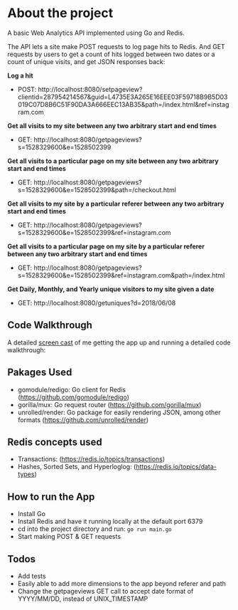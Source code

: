 # About the project

A basic Web Analytics API implemented using Go and Redis.

The API lets a site make POST requests to log page hits to Redis. And GET requests by users to get a count of hits logged between two dates or a count of unique visits, and get JSON responses back:

**Log a hit**

* POST: http://localhost:8080/setpageview?clientid=287954214567&guid=L4735E3A265E16EEE03F59718B9B5D03019C07D8B6C51F90DA3A666EEC13AB35&path=/index.html&ref=instagram.com

**Get all visits to my site between any two arbitrary start and end times**
* GET: http://localhost:8080/getpageviews?s=1528329600&e=1528502399

**Get all visits to a particular page on my site between any two arbitrary start and end times** 
* GET: http://localhost:8080/getpageviews?s=1528329600&e=1528502399&path=/checkout.html

**Get all visits to my site by a particular referer between any two arbitrary start and end times**
* GET: http://localhost:8080/getpageviews?s=1528329600&e=1528502399&ref=instagram.com

**Get all visits to a particular page on my site by a particular referer between any two arbitrary start and end times**
* GET: http://localhost:8080/getpageviews?s=1528329600&e=1528502399&ref=instagram.com&path=/index.html

**Get Daily, Monthly, and Yearly unique visitors to my site given a date**
* GET: http://localhost:8080/getuniques?d=2018/06/08

## Code Walkthrough

A detailed [screen cast](https://www.youtube.com/watch?v=53Hzt7b2fqc) of me getting the app up and running a detailed code walkthrough:

## Pakages Used
* gomodule/redigo: Go client for Redis (https://github.com/gomodule/redigo)
* gorilla/mux: Go request router (https://github.com/gorilla/mux)
* unrolled/render: Go package for easily rendering JSON, among other formats (https://github.com/unrolled/render)

## Redis concepts used
* Transactions: (https://redis.io/topics/transactions)
*  Hashes, Sorted Sets, and Hyperloglog: (https://redis.io/topics/data-types)

## How to run the App
* Install Go
* Install Redis and have it running locally at the default port 6379
* cd into the project directory and run: ``go run main.go``
* Start making POST & GET requests

## Todos

* Add tests
* Easily able to add more dimensions to the app beyond referer and path
* Change the getpageviews GET call to accept date format of YYYY/MM/DD, instead of UNIX_TIMESTAMP